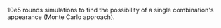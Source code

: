 10e5 rounds simulations to find the possibility of a single combination's appearance (Monte Carlo approach).

